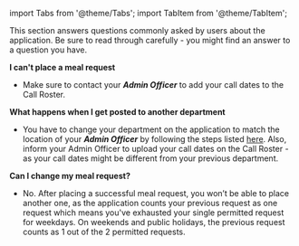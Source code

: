 import Tabs from '@theme/Tabs';
import TabItem from '@theme/TabItem';

This section answers questions commonly asked by users about the application. Be sure to read through carefully - you might find an answer to a question you have.

**I can't place a meal request**

- Make sure to contact your _**Admin Officer**_ to add your call dates to the Call Roster.

**What happens when I get posted to another department**

- You have to change your department on the application to match the location of your _**Admin Officer**_ by following the steps listed [here](./Getting%20Started.md#change-department). Also, inform your Admin Officer to upload your call dates on the Call Roster - as your call dates might be different from your previous department.

**Can I change my meal request?**

- No. After placing a successful meal request, you won’t be able to place another one, as the application counts your previous request as one request which means you've exhausted your single permitted request for weekdays. On weekends and public holidays, the previous request counts as 1 out of the 2 permitted requests.
